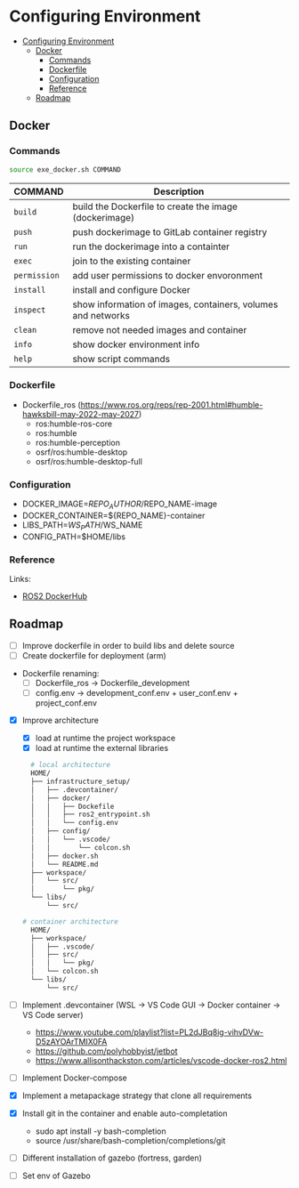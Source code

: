 # Configuring Environment

- [Configuring Environment](#configuring-environment)
  - [Docker](#docker)
    - [Commands](#commands)
    - [Dockerfile](#dockerfile)
    - [Configuration](#configuration)
    - [Reference](#reference)
  - [Roadmap](#roadmap)


## Docker

### Commands

```sh
source exe_docker.sh COMMAND
```

| COMMAND      | Description                                                  |
| ------------ | ------------------------------------------------------------ |
| `build`      | build the Dockerfile to create the image (dockerimage)       |
| `push`       | push dockerimage to GitLab container registry                |
| `run`        | run the dockerimage into a containter                        |
| `exec`       | join to the existing container                               |
| `permission` | add user permissions to docker envoronment                   |
| `install`    | install and configure Docker                                 |
| `inspect`    | show information of images, containers, volumes and networks |
| `clean`      | remove not needed images and container                       |
| `info`       | show docker environment info                                 |
| `help`       | show script commands                                         |


### Dockerfile
* Dockerfile_ros (https://www.ros.org/reps/rep-2001.html#humble-hawksbill-may-2022-may-2027)
  * ros:humble-ros-core
  * ros:humble
  * ros:humble-perception
  * osrf/ros:humble-desktop
  * osrf/ros:humble-desktop-full


### Configuration
- DOCKER_IMAGE=$REPO_AUTHOR/$REPO_NAME-image
- DOCKER_CONTAINER=${REPO_NAME}-container
- LIBS_PATH=$WS_PATH/$WS_NAME
- CONFIG_PATH=$HOME/libs


### Reference

Links:
* [ROS2 DockerHub](https://github.com/osrf/docker_images/tree/3f4fbca923d80f834f3a89b5960bad5582652519)




## Roadmap
- [ ] Improve dockerfile in order to build libs and delete source
- [ ] Create dockerfile for deployment (arm)
- Dockerfile renaming:
  - [ ] Dockerfile_ros -> Dockerfile_development
  - [ ] config.env -> development_conf.env + user_conf.env + project_conf.env
- [x] Improve architecture
  - [x] load at runtime the project workspace
  - [x] load at runtime the external libraries
  ```sh
    # local architecture
    HOME/
    ├── infrastructure_setup/
    │   ├── .devcontainer/
    │   ├── docker/
    │   │   ├── Dockefile
    │   │   ├── ros2_entrypoint.sh
    │   │   └── config.env
    │   ├── config/
    │   │   └── .vscode/
    │   │       └── colcon.sh
    │   ├── docker.sh
    │   └── README.md
    ├── workspace/
    │   └── src/
    │       └── pkg/
    └── libs/
        └── src/
  ```

  ```sh
  # container architecture
    HOME/
    ├── workspace/
    │   ├── .vscode/
    │   ├── src/
    │   │   └── pkg/
    │   └── colcon.sh
    └── libs/
        └── src/
  ```
- [ ] Implement .devcontainer (WSL -> VS Code GUI -> Docker container -> VS Code server)
  - https://www.youtube.com/playlist?list=PL2dJBq8ig-vihvDVw-D5zAYOArTMIX0FA
  - https://github.com/polyhobbyist/jetbot
  - https://www.allisonthackston.com/articles/vscode-docker-ros2.html
- [ ] Implement Docker-compose
- [x] Implement a metapackage strategy that clone all requirements
- [x] Install git in the container and enable auto-completation
  - sudo apt install -y bash-completion
  - source /usr/share/bash-completion/completions/git
- [ ] Different installation of gazebo (fortress, garden)
- [ ] Set env of Gazebo

